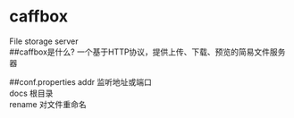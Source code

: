 # caffbox
File storage server  
##caffbox是什么?
一个基于HTTP协议，提供上传、下载、预览的简易文件服务器

##conf.properties
addr 监听地址或端口  
docs 根目录  
rename 对文件重命名

